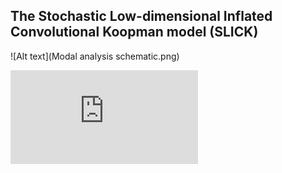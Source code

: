 ## The Stochastic Low-dimensional Inflated Convolutional Koopman model (SLICK)


![Alt text](Modal analysis schematic.png)


![Alt text](https://github.com/tic173/SLICK/blob/main/Koopman_SPOD_schematic.pdf)
